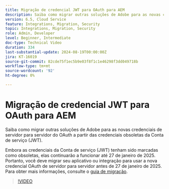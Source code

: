 ```yaml
---
title: Migração de credencial JWT para OAuth para AEM
description: Saiba como migrar outras soluções de Adobe para as novas credenciais de servidor para servidor do OAuth.
version: 6.5, Cloud Service
feature: Integrations, Migration, Security
topic: Integrations, Migration, Security
role: Admin, Developer
level: Beginner, Intermediate
doc-type: Technical Video
duration: 334
last-substantial-update: 2024-08-19T00:00:00Z
jira: KT-16019
source-git-commit: 82cde75f1ec5b9e03f8f1c1e46298f3dd049718b
workflow-type: tm+mt
source-wordcount: '92'
ht-degree: 0%

---
```



# Migração de credencial JWT para OAuth para AEM

Saiba como migrar outras soluções de Adobe para as novas credenciais de servidor para servidor do OAuth a partir das credenciais obsoletas da Conta de serviço (JWT).

Embora as credenciais da Conta de serviço (JWT) tenham sido marcadas como obsoletas, elas continuarão a funcionar até 27 de janeiro de 2025. Portanto, você deve migrar seu aplicativo ou integração para usar a nova credencial OAuth de servidor para servidor antes de 27 de janeiro de 2025. Para obter mais informações, consulte o [guia de migração](https://developer.adobe.com/developer-console/docs/guides/authentication/ServerToServerAuthentication/migration/).


>[!VIDEO](https://video.tv.adobe.com/v/3432960/?learn=on)
